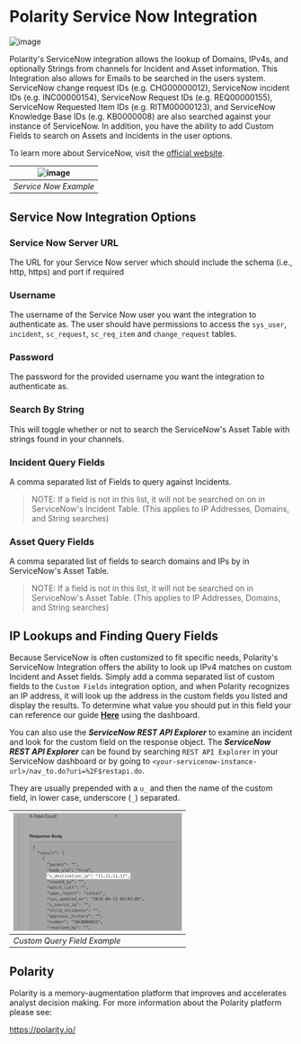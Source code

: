 # Polarity Service Now Integration

![image](https://img.shields.io/badge/status-beta-green.svg)

Polarity's ServiceNow integration allows the lookup of Domains, IPv4s, and optionally Strings from channels for Incident and Asset information.  This Integration also allows for Emails to be searched in the users system. ServiceNow change request IDs (e.g. CHG00000012), ServiceNow incident IDs (e.g. INC00000154), ServiceNow Request IDs (e.g. REQ00000155), ServiceNow Requested Item IDs (e.g. RITM00000123), and ServiceNow Knowledge Base IDs (e.g. KB0000008) are also searched against your instance of ServiceNow.  In addition, you have the ability to add Custom Fields to search on Assets and Incidents in the user options.

To learn more about ServiceNow, visit the [official website](https://servicenow.com).


| ![image](https://user-images.githubusercontent.com/306319/45007240-e54bba00-afca-11e8-83f7-6287fe09588b.png)
|---|
|*Service Now Example*|

## Service Now Integration Options

### Service Now Server URL
The URL for your Service Now server which should include the schema (i.e., http, https) and port if required

### Username
The username of the Service Now user you want the integration to authenticate as.  The user should have permissions to access the `sys_user`, `incident`, `sc_request`, `sc_req_item` and `change_request` tables.

### Password
The password for the provided username you want the integration to authenticate as.

### Search By String
This will toggle whether or not to search the ServiceNow's Asset Table with strings found in your channels.

### Incident Query Fields
A comma separated list of Fields to query against Incidents. 
> NOTE: If a field is not in this list, it will not be searched on on in ServiceNow's Incident Table.
> (This applies to IP Addresses, Domains, and String searches)
      
### Asset Query Fields
A comma separated list of fields to search domains and IPs by in ServiceNow's Asset Table.
> NOTE: If a field is not in this list, it will not be searched on in ServiceNow's Asset Table.
> (This applies to IP Addresses, Domains, and String searches)

## IP Lookups and Finding Query Fields
Because ServiceNow is often customized to fit specific needs, Polarity's ServiceNow Integration offers the ability to look up IPv4 matches on custom Incident and Asset fields. Simply add a comma separated list of custom fields to the `Custom Fields` integration option, and when Polarity recognizes an IP address, it will look up the address in the custom fields you listed and display the results.  To determine what value you should put in this field your can reference our guide [**Here**](./HowToFindCustomFields.md) using the dashboard.

You can also use the ***ServiceNow REST API Explorer*** to examine an incident and look for the custom field on the response object. The ***ServiceNow REST API Explorer*** can be found by searching `REST API Explorer` in your ServiceNow dashboard or by going to  `<your-servicenow-instance-url>/nav_to.do?uri=%2F$restapi.do`. 

They are usually prepended with a `u_` and then the name of the custom field, in lower case, underscore (`_`) separated.

|![image](./assets/example-custom-field.png)
|---|
|*Custom Query Field Example*|

## Polarity

Polarity is a memory-augmentation platform that improves and accelerates analyst decision making.  For more information about the Polarity platform please see:

https://polarity.io/
